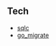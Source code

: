 ## Tech
- [sqlc](https://docs.sqlc.dev/en/latest/overview/install.html)
- [go_migrate](https://github.com/golang-migrate/migrate)